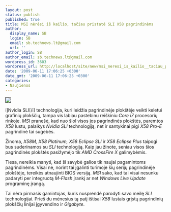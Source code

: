 ```yaml
---
layout: post
status: publish
published: true
title: MSI nėrėsi iš kailio, tačiau pristatė SLI X58 pagrindinėms
author:
  display_name: SB
  login: SB
  email: sb.technews.lt@gmail.com
  url: ''
author_login: SB
author_email: sb.technews.lt@gmail.com
wordpress_id: 3603
wordpress_url: http://localhost/site/new/msi_neresi_is_kailio__taciau_pristate_sli_x58_pagrindinems/
date: '2009-06-11 17:06:25 +0300'
date_gmt: '2009-06-11 17:06:25 +0300'
categories:
- Naujienos
---
```

<div class="imgright"><img src="http://tbn1.google.com/images?q=tbn:mlCBFftJZaGErM:http://www.hardwaresphere.com/wp-content/uploads/2009/02/msi-x58-pro-motherboard.jpg" border="1" /></div>
<p>i]Nvidia SLI[/i] technologija, kuri leidžia pagrindinėje plokštėje veikti keletui grafinių plokščių, tampa vis labiau pastebinu reiškiniu <i>Core i7</i> procesorių rinkoje. <i>MSI</i> pranešė, kad nuo šiol visos jos pagrindinės plokštės, paremtos <i>X58</i> lustu, palaikys <i>Nvidia SLI</i> technologiją, net ir santykinai pigi <i>X58 Pro-E</i> pagrindinė tai sugebės.</p>
<p>Žinoma, <i>X58M, X58 Platinum, X58 Eclipse SLI</i> ir <i>X58 Eclipse Plus</i> taipogi bus suderinamos su <i>SLI</i> technologiją. Kaip jau žinote, seniau visos šios pagrindinės plokštės pasižymėjo tik <i>AMD CrossFire X</i> galimybėmis.</p>
<p>Tiesa, nereikia manyti, kad ši savybė galios tik naujai pagamintoms pagrindinėms. Visai ne, norint tai įgalinti turimoje šių serijų pagrindinėje plokštėje, tereikės atnaujinti BIOS versiją. <i>MSI</i> sako, kad tai visai nesunku padaryti per integruotą <i>M-Flash</i> įrankį ar net <i>Windows Live Update</i> programinę įrangą.</p>
<p>Tai nėra pirmasis gamintojas, kuris nusprendė parodyti savo meilę <i>SLI</i> technologijai. Prieš du mėnesius tą patį ištisai <i>X58</i> lustais grįstų pagrindinių plokščių linijai įgyvendino ir <i>Gigabyte</i>.</p>
